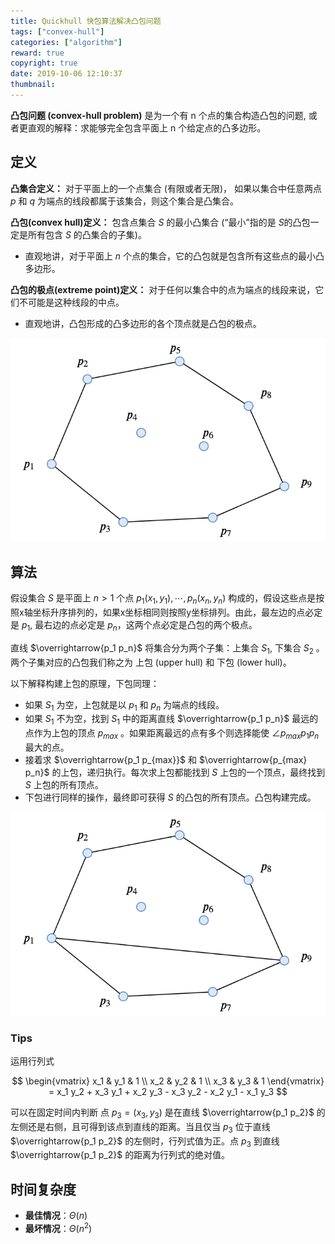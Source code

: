 ```yaml
---
title: Quickhull 快包算法解决凸包问题
tags: ["convex-hull"]
categories: ["algorithm"]
reward: true
copyright: true
date: 2019-10-06 12:10:37
thumbnail:
---
```






**凸包问题 (convex-hull problem)** 是为一个有 n 个点的集合构造凸包的问题, 或者更直观的解释：求能够完全包含平面上 n 个给定点的凸多边形。



<!--more-->

## 定义

**凸集合定义：**  对于平面上的一个点集合 (有限或者无限)， 如果以集合中任意两点 $p$ 和 $q$ 为端点的线段都属于该集合，则这个集合是凸集合。 

**凸包(convex hull)定义：** 包含点集合 $S$ 的最小凸集合 (“最小”指的是 $S$的凸包一定是所有包含 $S$ 的凸集合的子集)。

+ 直观地讲，对于平面上 $n$ 个点的集合，它的凸包就是包含所有这些点的最小凸多边形。

**凸包的极点(extreme point)定义：**  对于任何以集合中的点为端点的线段来说，它们不可能是这种线段的中点。

+ 直观地讲，凸包形成的凸多边形的各个顶点就是凸包的极点。 



![convex-hull](quickhull/%E6%9C%AA%E5%91%BD%E5%90%8D%E8%A1%A8%E5%8D%95%20(11).png)



## 算法

假设集合 $S$ 是平面上 $n>1$ 个点 $p_1(x_1, y_1), \cdots, p_n(x_n, y_n)$ 构成的，假设这些点是按照x轴坐标升序排列的，如果x坐标相同则按照y坐标排列。由此，最左边的点必定是 $p_1$, 最右边的点必定是 $p_n$，这两个点必定是凸包的两个极点。

直线 $\overrightarrow{p_1 p_n}$ 将集合分为两个子集：上集合 $S_1$,  下集合 $S_2$ 。两个子集对应的凸包我们称之为 上包 (upper hull) 和 下包 (lower hull)。

以下解释构建上包的原理，下包同理：

+ 如果 $S_1$ 为空，上包就是以 $p_1$ 和 $p_n$ 为端点的线段。
+ 如果 $S_1$ 不为空，找到 $S_1$ 中的距离直线 $\overrightarrow{p_1 p_n}$ 最远的点作为上包的顶点 $p_{max}$ 。如果距离最远的点有多个则选择能使 $\angle p_{max} p_1 p_n$ 最大的点。
+ 接着求 $\overrightarrow{p_1 p_{max}}$ 和 $\overrightarrow{p_{max} p_n}$  的上包，递归执行。每次求上包都能找到 $S$ 上包的一个顶点，最终找到 $S$ 上包的所有顶点。
+ 下包进行同样的操作，最终即可获得 $S$ 的凸包的所有顶点。凸包构建完成。



![quick-hull](quickhull/%E6%9C%AA%E5%91%BD%E5%90%8D%E8%A1%A8%E5%8D%95%20(12).png)

### Tips

运用行列式


$$
\begin{vmatrix} 
x_1 & y_1 & 1 \\
x_2 & y_2 & 1 \\
x_3 & y_3 & 1 
\end{vmatrix}
= x_1 y_2 + x_3 y_1 + x_2 y_3 - x_3 y_2 - x_2 y_1 - x_1 y_3
$$


可以在固定时间内判断 点 $p_3=(x_3, y_3)$ 是在直线 $\overrightarrow{p_1 p_2}$ 的左侧还是右侧，且可得到该点到直线的距离。当且仅当 $p_3$ 位于直线 $\overrightarrow{p_1 p_2}$ 的左侧时，行列式值为正。点 $p_3$ 到直线 $\overrightarrow{p_1 p_2}$ 的距离为行列式的绝对值。

## 时间复杂度

+ **最佳情况**：$\Theta (n)$
+ **最坏情况**：$\Theta (n^2)$

